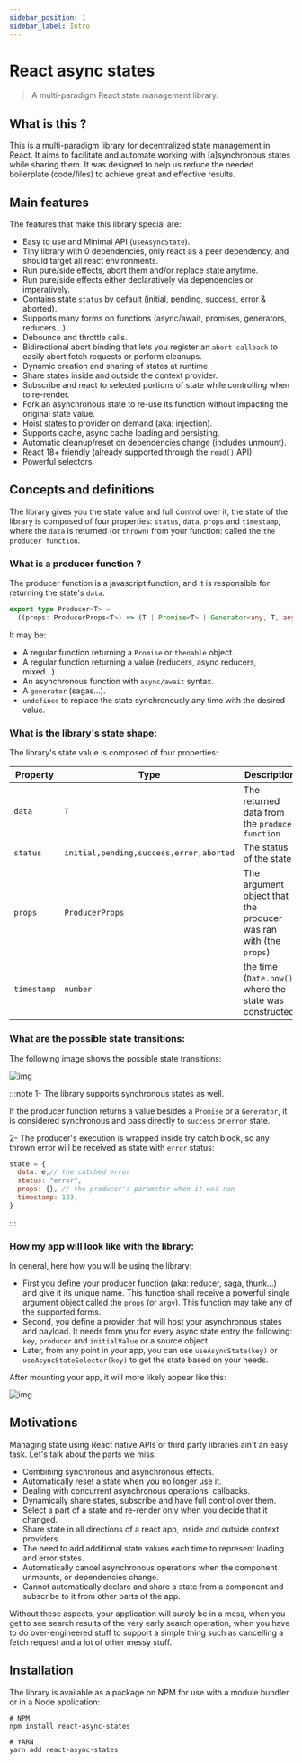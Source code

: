 ```yaml
---
sidebar_position: 1
sidebar_label: Intro
---
```

# React async states
> A multi-paradigm React state management library.

## What is this ?
This is a multi-paradigm library for decentralized state management in React.
It aims to facilitate and automate working with [a]synchronous states while sharing them.
It was designed to help us reduce the needed boilerplate (code/files)
to achieve great and effective results.

## Main features
The features that make this library special are:
- Easy to use and Minimal API (`useAsyncState`).
- Tiny library with 0 dependencies, only react as a peer dependency, 
  and should target all react environments.
- Run pure/side effects, abort them and/or replace state anytime.
- Run pure/side effects either declaratively via dependencies or imperatively.
- Contains state `status` by default (initial, pending, success, error & aborted).
- Supports many forms on functions (async/await, promises, generators, reducers...).
- Debounce and throttle calls.
- Bidirectional abort binding that lets you register an `abort callback` to 
  easily abort fetch requests or perform cleanups.
- Dynamic creation and sharing of states at runtime.
- Share states inside and outside the context provider.
- Subscribe and react to selected portions of state while 
  controlling when to re-render.
- Fork an asynchronous state to re-use its function without
  impacting the original state value.
- Hoist states to provider on demand (aka: injection).
- Supports cache, async cache loading and persisting.
- Automatic cleanup/reset on dependencies change (includes unmount).
- React 18+ friendly (already supported through the `read()` API)
- Powerful selectors.


## Concepts and definitions

The library gives you the state value and full control over it,
the state of the library is composed of four properties:
`status`, `data`, `props` and `timestamp`,
where the `data` is returned (or `thrown`) 
from your function: called the `the producer function`.

### What is a producer function ?
The producer function is a javascript function, and it is responsible for
returning the state's `data`.

```typescript
export type Producer<T> =
  ((props: ProducerProps<T>) => (T | Promise<T> | Generator<any, T, any>));
```

It may be:
- A regular function returning a `Promise` or `thenable` object.
- A regular function returning a value (reducers, async reducers, mixed...).
- An asynchronous function with `async/await` syntax.
- A `generator` (sagas...).
- `undefined` to replace the state synchronously any time with the desired value.

### What is the library's state shape:
The library's state value is composed of four properties:

| Property    | Type                                    | Description                                                      |
|-------------|-----------------------------------------|------------------------------------------------------------------|
| `data`      | `T`                                     | The returned data from the `producer function`                   |
| `status`    | `initial,pending,success,error,aborted` | The status of the state                                          |
| `props`     | `ProducerProps`                         | The argument object that the producer was ran with (the `props`) |
| `timestamp` | `number`                                | the time (`Date.now()`) where the state was constructed          |

### What are the possible state transitions:
The following image shows the possible state transitions:

![img](/img/state-transitions.png)

:::note
1- The library supports synchronous states as well.

If the producer function returns a value besides a `Promise` or a `Generator`,
it is considered synchronous and pass directly to `success` or `error` state.

2- The producer's execution is wrapped inside try catch block, so any thrown
error will be received as state with `error` status:
```javascript
state = {
  data: e,// the catched error
  status: "error",
  props: {}, // the producer's parameter when it was ran
  timestamp: 123,
}
```
:::

### How my app will look like with the library:
In general, here how you will be using the library:

- First you define your producer function (aka: reducer, saga, thunk...) 
  and give it its unique name. This function shall
  receive a powerful single argument object called the `props` (or `argv`).
  This function may take any of the supported forms.
- Second, you define a provider that will host your asynchronous states and payload.
  It needs from you for every async state entry the following:
  `key`, `producer` and `initialValue` or a source object.
- Later, from any point in your app, you can use `useAsyncState(key)`
  or `useAsyncStateSelector(key)` to get the state
  based on your needs.

After mounting your app, it will more likely appear like this:

![img](/img/provider-app.png)

## Motivations
Managing state using React native APIs or third party libraries ain't an easy 
task. Let's talk about the parts we miss:

- Combining synchronous and asynchronous effects.
- Automatically reset a state when you no longer use it.
- Dealing with concurrent asynchronous operations' callbacks.
- Dynamically share states, subscribe and have full control over them.
- Select a part of a state and re-render only when you decide that it changed.
- Share state in all directions of a react app, inside and outside context providers.
- The need to add additional state values each time to represent loading and error states.
- Automatically cancel asynchronous operations when the component unmounts, or dependencies change.
- Cannot automatically declare and share a state from a component and subscribe to it from other parts of the app.

Without these aspects, your application will surely be in a mess, when you get
to see search results of the very early search operation, when you have to do
over-engineered stuff to support a simple thing such as cancelling a fetch request
and a lot of other messy stuff.

## Installation
The library is available as a package on NPM for use with a module bundler or in a Node application:

```shell
# NPM
npm install react-async-states

# YARN
yarn add react-async-states
```
